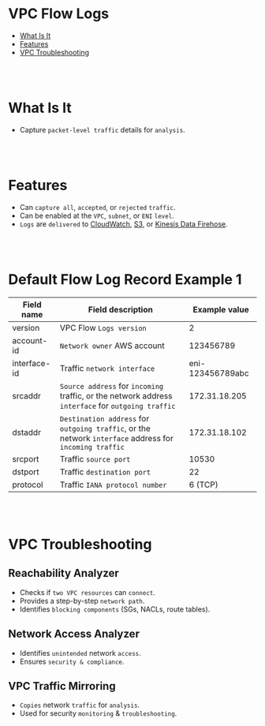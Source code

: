 # VPC Flow Logs
* [What Is It](#what-is-it)
* [Features](#features)
* [VPC Troubleshooting](#vpc-troubleshooting)

<br><br>

# What Is It
* Capture `packet-level traffic` details for `analysis`.

<br><br>

# Features
* Can `capture all`, `accepted`, or `rejected` `traffic`.
* Can be enabled at the `VPC`, `subnet`, or `ENI` `level`.
* `Logs` are `delivered` to [CloudWatch](./CloudWatch.md), [S3](../Storage/S3.md), or [Kinesis Data Firehose](../Data%20Ingestion%20&%20Streaming%20&%20Analytics/Kinesis.md).

<br><br>

# Default Flow Log Record Example 1

| Field name   | Field description                                                                                   | Example value       |
|--------------|---------------------------------------------------------------------------------------------------|---------------------|
| version      | VPC Flow `Logs version`                                                                              | 2                   |
| account-id   | `Network owner` AWS account                                                                          | 123456789           |
| interface-id | Traffic `network interface`                                                                          | eni-123456789abc    |
| srcaddr      | `Source address` for `incoming` traffic, or the network address `interface` for `outgoing traffic`         | 172.31.18.205       |
| dstaddr      | `Destination address` for `outgoing traffic`, or the network `interface` address for `incoming traffic`    | 172.31.18.102       |
| srcport      | Traffic `source port`                                                                                | 10530               |
| dstport      | Traffic `destination port`                                                                           | 22                  |
| protocol     | Traffic `IANA protocol number`                                                                       | 6 (TCP)             |

<br><br>

# VPC Troubleshooting

## Reachability Analyzer
* Checks if `two VPC resources` can `connect`.
* Provides a step-by-step `network path`.
* Identifies `blocking components` (SGs, NACLs, route tables).

## Network Access Analyzer
* Identifies `unintended` network `access`.
* Ensures `security & compliance`.

## VPC Traffic Mirroring
* `Copies` network `traffic` for `analysis`.
* Used for security `monitoring` & `troubleshooting`.